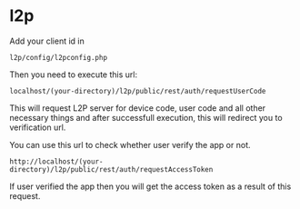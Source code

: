 # l2p

Add your client id in 

```
l2p/config/l2pconfig.php
```

Then you need to execute this url:

```
localhost/(your-directory)/l2p/public/rest/auth/requestUserCode
```

This will request L2P server for device code, user code and all other necessary things and after successfull execution, this will redirect you to verification url.

You can use this url to check whether user verify the app or not.

```
http://localhost/(your-directory)/l2p/public/rest/auth/requestAccessToken
```

If user verified the app then you will get the access token as a result of this request.
